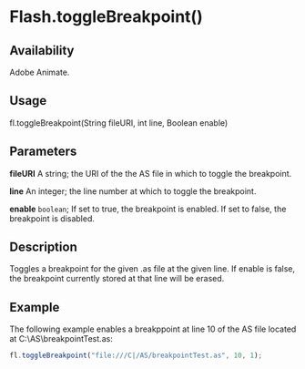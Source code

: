 # Flash.toggleBreakpoint()

## Availability

Adobe Animate.

## Usage

fl.toggleBreakpoint(String fileURI, int line, Boolean enable)

## Parameters

**fileURI** A string; the URI of the the AS file in which to toggle the breakpoint.

**line** An integer; the line number at which to toggle the breakpoint.

**enable** `boolean`; If set to true, the breakpoint is enabled. If set to false, the breakpoint is disabled.

## Description

Toggles a breakpoint for the given .as file at the given line. If enable is false, the breakpoint currently stored at that line will be erased.

## Example

The following example enables a breakppoint at line 10 of the AS file located at C:\AS\breakpointTest.as:

```javascript
fl.toggleBreakpoint("file:///C|/AS/breakpointTest.as", 10, 1);
```
